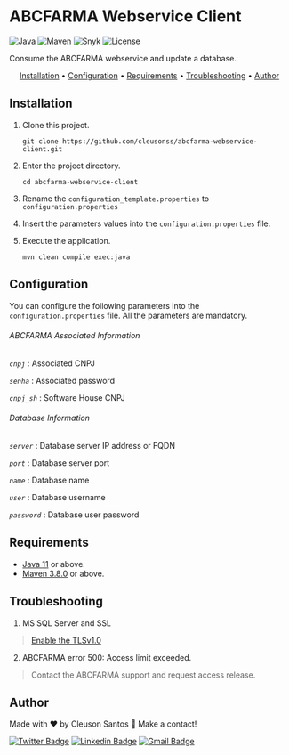 # ABCFARMA Webservice Client

 [![Java](https://img.shields.io/badge/Java-11-blue?logo=Java&style=flat)](https://adoptopenjdk.net/index.html)
 [![Maven](https://img.shields.io/badge/Maven-3.8.1-blue?logo=ApacheMaven&style=flat)](https://maven.apache.org/index.html)
 ![Snyk](https://img.shields.io/badge/Snyk-passed-green?logo=Snyk&style=flat)
 ![License](https://img.shields.io/badge/License-Apache_2.0-green?style=flat)

 Consume the ABCFARMA webservice and update a database.

<p align="center">
 <a href="#Installation">Installation</a> •
 <a href="#Configuration">Configuration</a> •
 <a href="#Requirements">Requirements</a> •
 <a href="#Troubleshooting ">Troubleshooting</a> •
 <a href="#Author">Author</a>
</p>

 ## Installation

 1. Clone this project.
	```shell 
	git clone https://github.com/cleusonss/abcfarma-webservice-client.git
	```

 2. Enter the project directory.
	```shell
	cd abcfarma-webservice-client 
	```
 3. Rename the `configuration_template.properties` to `configuration.properties`


 4. Insert the parameters values into the `configuration.properties` file.


 5. Execute the application.
	```shell
	mvn clean compile exec:java 
	```
 
 ## Configuration
 You can configure the following parameters into the `configuration.properties` file. All the parameters are mandatory.

   ###### ABCFARMA Associated Information
   *`cnpj`* : Associated CNPJ

   *`senha`* : Associated password

   *`cnpj_sh`* : Software House CNPJ



   ###### Database Information
   *`server`* : Database server IP address or FQDN

   *`port`* : Database server port

   *`name`* : Database name

   *`user`* : Database username

   *`password`* : Database user password

 ## Requirements
 
 - [Java 11](https://adoptopenjdk.net/index.html) or above.
 - [Maven 3.8.0](https://maven.apache.org/index.html) or above.


 ## Troubleshooting
 
 1. MS SQL Server and SSL
 > [Enable the TLSv1.0](https://asyncstream.com/tutorials/java-tlsv10-not-accepted-by-client-preferences/)

 2. ABCFARMA error 500: Access limit exceeded.
 > Contact the ABCFARMA support and request access release.


## Author

Made with ❤ by Cleuson Santos :wave: Make a contact!

[![Twitter Badge](https://img.shields.io/badge/-@cleusonss-1ca0f1?style=flat-square&labelColor=1ca0f1&logo=twitter&logoColor=white&link=https://twitter.com/cleusonss)](https://twitter.com/cleusonss) 
[![Linkedin Badge](https://img.shields.io/badge/-Cleuson_Santos-blue?style=flat-square&logo=Linkedin&logoColor=white&link=https://www.linkedin.com/in/cleuson-santos-7391aa53/)](https://www.linkedin.com/in/cleuson-santos-7391aa53/)
[![Gmail Badge](https://img.shields.io/badge/-cleusonss@gmail.com-c14438?style=flat-square&logo=Gmail&logoColor=white&link=mailto:cleusonss@gmail.com)](mailto:cleusonss@gmail.com)
